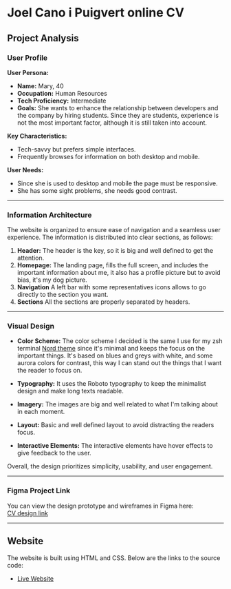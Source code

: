 # Joel Cano i Puigvert online CV

## Project Analysis

### User Profile
**User Persona:**
- **Name:** Mary, 40
- **Occupation:** Human Resources  
- **Tech Proficiency:** Intermediate  
- **Goals:** She wants to enhance the relationship between developers and the company by hiring students. Since they are students, experience is not the most important factor, although it is still taken into account.

**Key Characteristics:**
- Tech-savvy but prefers simple interfaces.
- Frequently browses for information on both desktop and mobile.

**User Needs:**
- Since she is used to desktop and mobile the page must be responsive.
- She has some sight problems, she needs good contrast.
---

### Information Architecture

The website is organized to ensure ease of navigation and a seamless user experience. The information is distributed into clear sections, as follows:

1. **Header:** The header is the key, so it is big and well defined to get the attention.
2. **Homepage:** The landing page, fills the full screen, and includes the important information about me, it also has a profile picture but to avoid bias, it's my dog picture. 
3. **Navigation** A left bar with some representatives icons allows to go directly to the section you want.
4. **Sections** All the sections are properly separated by headers.

---

### Visual Design

- **Color Scheme:** The color scheme I decided is the same I use for my zsh terminal [Nord theme](https://www.nordtheme.com/) since it's minimal and keeps the focus on the important things. It's based on blues and greys with white, and some aurora colors for contrast, this way I can stand out the things that I want the reader to focus on.  
- **Typography:** It uses the Roboto typography to keep the minimalist design and make long texts readable.

- **Imagery:** The images are big and well related to what I'm talking about in each moment.

- **Layout:** Basic and well defined layout to avoid distracting the readers focus.

- **Interactive Elements:** The interactive elements have hover effects to give feedback to the user.

Overall, the design prioritizes simplicity, usability, and user engagement.

---

### Figma Project Link

You can view the design prototype and wireframes in Figma here:  
[CV design link](https://www.figma.com/design/soh3tF2OYDwTj200gggGAb/CV_MM?node-id=0-1&t=pBD3xB0Nbg4dMjGM-1)

---

## Website

The website is built using HTML and CSS. Below are the links to the source code:

- [Live Website](https://llop10101.github.io/)
